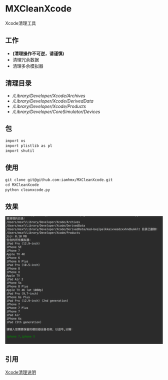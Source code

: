# MXCleanXcode
Xcode清理工具
## 工作
* **(清理操作不可逆，请谨慎)**
* 清理冗余数据
* 清理多余模拟器

## 清理目录
* */Library/Developer/Xcode/Archives*
* */Library/Developer/Xcode/DerivedData*
* */Library/Developer/Xcode/Products*
* */Library/Developer/CoreSimulator/Devices*

## 包
```
import os
import plistlib as pl
import shutil
```
## 使用
```
git clone git@github.com:iamhmx/MXCleanXcode.git
cd MXCleanXcode
python cleanxcode.py
```
## 效果
![](https://github.com/iamhmx/MXCleanXcode/blob/master/screenshots/1.png?raw=true)

## 引用
[Xcode清理说明](http://www.th7.cn/system/mac/201610/184480.shtml)
## 
